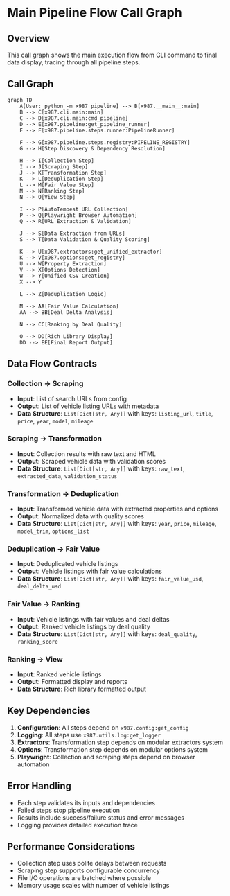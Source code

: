 # Main Pipeline Flow Call Graph

## Overview
This call graph shows the main execution flow from CLI command to final data display, tracing through all pipeline steps.

## Call Graph

```mermaid
graph TD
    A[User: python -m x987 pipeline] --> B[x987.__main__:main]
    B --> C[x987.cli.main:main]
    C --> D[x987.cli.main:cmd_pipeline]
    D --> E[x987.pipeline:get_pipeline_runner]
    E --> F[x987.pipeline.steps.runner:PipelineRunner]
    
    F --> G[x987.pipeline.steps.registry:PIPELINE_REGISTRY]
    G --> H[Step Discovery & Dependency Resolution]
    
    H --> I[Collection Step]
    I --> J[Scraping Step]
    J --> K[Transformation Step]
    K --> L[Deduplication Step]
    L --> M[Fair Value Step]
    M --> N[Ranking Step]
    N --> O[View Step]
    
    I --> P[AutoTempest URL Collection]
    P --> Q[Playwright Browser Automation]
    Q --> R[URL Extraction & Validation]
    
    J --> S[Data Extraction from URLs]
    S --> T[Data Validation & Quality Scoring]
    
    K --> U[x987.extractors:get_unified_extractor]
    K --> V[x987.options:get_registry]
    U --> W[Property Extraction]
    V --> X[Options Detection]
    W --> Y[Unified CSV Creation]
    X --> Y
    
    L --> Z[Deduplication Logic]
    
    M --> AA[Fair Value Calculation]
    AA --> BB[Deal Delta Analysis]
    
    N --> CC[Ranking by Deal Quality]
    
    O --> DD[Rich Library Display]
    DD --> EE[Final Report Output]
```

## Data Flow Contracts

### Collection → Scraping
- **Input**: List of search URLs from config
- **Output**: List of vehicle listing URLs with metadata
- **Data Structure**: `List[Dict[str, Any]]` with keys: `listing_url`, `title`, `price`, `year`, `model`, `mileage`

### Scraping → Transformation
- **Input**: Collection results with raw text and HTML
- **Output**: Scraped vehicle data with validation scores
- **Data Structure**: `List[Dict[str, Any]]` with keys: `raw_text`, `extracted_data`, `validation_status`

### Transformation → Deduplication
- **Input**: Transformed vehicle data with extracted properties and options
- **Output**: Normalized data with quality scores
- **Data Structure**: `List[Dict[str, Any]]` with keys: `year`, `price`, `mileage`, `model_trim`, `options_list`

### Deduplication → Fair Value
- **Input**: Deduplicated vehicle listings
- **Output**: Vehicle listings with fair value calculations
- **Data Structure**: `List[Dict[str, Any]]` with keys: `fair_value_usd`, `deal_delta_usd`

### Fair Value → Ranking
- **Input**: Vehicle listings with fair values and deal deltas
- **Output**: Ranked vehicle listings by deal quality
- **Data Structure**: `List[Dict[str, Any]]` with keys: `deal_quality`, `ranking_score`

### Ranking → View
- **Input**: Ranked vehicle listings
- **Output**: Formatted display and reports
- **Data Structure**: Rich library formatted output

## Key Dependencies

1. **Configuration**: All steps depend on `x987.config:get_config`
2. **Logging**: All steps use `x987.utils.log:get_logger`
3. **Extractors**: Transformation step depends on modular extractors system
4. **Options**: Transformation step depends on modular options system
5. **Playwright**: Collection and scraping steps depend on browser automation

## Error Handling

- Each step validates its inputs and dependencies
- Failed steps stop pipeline execution
- Results include success/failure status and error messages
- Logging provides detailed execution trace

## Performance Considerations

- Collection step uses polite delays between requests
- Scraping step supports configurable concurrency
- File I/O operations are batched where possible
- Memory usage scales with number of vehicle listings
